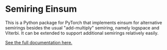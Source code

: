 Semiring Einsum
===============

This is a Python package for PyTorch that implements einsum for alternative
semirings besides the usual "add-multiply" semiring, namely logspace and Viterbi.
It can be extended to support additional semirings relatively easily.

[See the full documentation here.](https://bdusell.github.io/semiring-einsum/)
